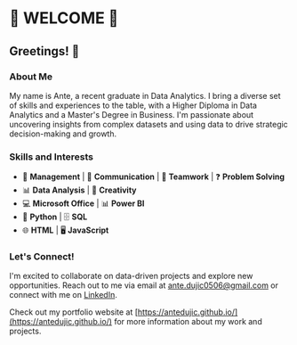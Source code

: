 # 👋 WELCOME 👋

## Greetings! 👋

### About Me

My name is Ante, a recent graduate in Data Analytics. I bring a diverse set of skills and experiences to the table, with a Higher Diploma in Data Analytics and a Master's Degree in Business. I'm passionate about uncovering insights from complex datasets and using data to drive strategic decision-making and growth.

### Skills and Interests

- 💼 **Management** | 📢 **Communication** | 🤝 **Teamwork** | ❓ **Problem Solving**
- 📊 **Data Analysis** | 🎨 **Creativity**
- 💻 **Microsoft Office** | 📊 **Power BI**
- 🐍 **Python** | 🗄️ **SQL**
- 🌐 **HTML** | 🖥️ **JavaScript**

### Let's Connect!

I'm excited to collaborate on data-driven projects and explore new opportunities. Reach out to me via email at [ante.dujic0506@gmail.com](mailto:ante.dujic0506@gmail.com) or connect with me on [LinkedIn](https://www.linkedin.com/in/ante-dujic-0506/).

Check out my portfolio website at [https://antedujic.github.io/](https://antedujic.github.io/) for more information about my work and projects.
